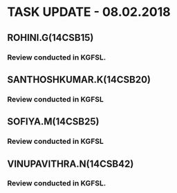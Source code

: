 # TASK UPDATE - 08.02.2018
## ROHINI.G(14CSB15)
### Review conducted in KGFSL.
## SANTHOSHKUMAR.K(14CSB20)
### Review conducted in KGFSL
## SOFIYA.M(14CSB25)
### Review conducted in KGFSL
## VINUPAVITHRA.N(14CSB42)
### Review conducted in KGFSL. 
